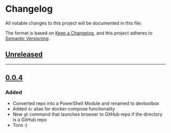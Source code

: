 # Changelog

All notable changes to this project will be documented in this file.

The format is based on [Keep a Changelog](https://keepachangelog.com/en/1.0.0/),
and this project adheres to [Semantic Versioning](https://semver.org/spec/v2.0.0.html).

## [Unreleased]

---

## [0.0.4]

### Added

- Converted repo into a PowerShell Module and renamed to devtoolbox
- Added `dc` alias for docker-compose functionality
- New `gh` command that launches browser to GitHub repo if the directory is a GitHub repo
- Tons :)

[Unreleased]: https://github.com/michaeljolley/devtools/compare/[0.0.4]...HEAD
[0.0.4]: https://github.com/michaeljolley/devtools/compare/4a9f707...[0.0.4]
